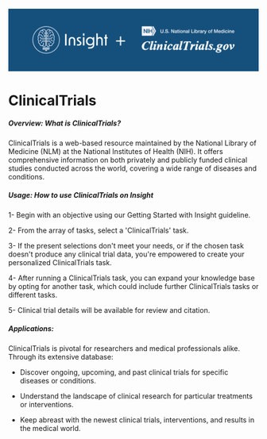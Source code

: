 ![](/_static/features/insight_clinical_trials.png)

# ClinicalTrials

##### Overview: What is ClinicalTrials?

ClinicalTrials is a web-based resource maintained by the National Library of Medicine (NLM) at the National Institutes of Health (NIH). It offers comprehensive information on both privately and publicly funded clinical studies conducted across the world, covering a wide range of diseases and conditions.

##### Usage: How to use ClinicalTrials on Insight

1- Begin with an objective using our Getting Started with Insight guideline.

2- From the array of tasks, select a 'ClinicalTrials' task.

3- If the present selections don't meet your needs, or if the chosen task doesn't produce any clinical trial data, you're empowered to create your personalized ClinicalTrials task.

4- After running a ClinicalTrials task, you can expand your knowledge base by opting for another task, which could include further ClinicalTrials tasks or different tasks.

5- Clinical trial details will be available for review and citation.

##### Applications:

ClinicalTrials is pivotal for researchers and medical professionals alike. Through its extensive database:

- Discover ongoing, upcoming, and past clinical trials for specific diseases or conditions.

- Understand the landscape of clinical research for particular treatments or interventions.

- Keep abreast with the newest clinical trials, interventions, and results in the medical world.